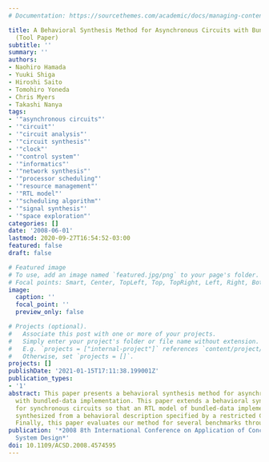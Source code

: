 ```yaml
---
# Documentation: https://sourcethemes.com/academic/docs/managing-content/

title: A Behavioral Synthesis Method for Asynchronous Circuits with Bundled-Data Implementation
  (Tool Paper)
subtitle: ''
summary: ''
authors:
- Naohiro Hamada
- Yuuki Shiga
- Hiroshi Saito
- Tomohiro Yoneda
- Chris Myers
- Takashi Nanya
tags:
- '"asynchronous circuits"'
- '"circuit"'
- '"circuit analysis"'
- '"circuit synthesis"'
- '"clock"'
- '"control system"'
- '"informatics"'
- '"network synthesis"'
- '"processor scheduling"'
- '"resource management"'
- '"RTL model"'
- '"scheduling algorithm"'
- '"signal synthesis"'
- '"space exploration"'
categories: []
date: '2008-06-01'
lastmod: 2020-09-27T16:54:52-03:00
featured: false
draft: false

# Featured image
# To use, add an image named `featured.jpg/png` to your page's folder.
# Focal points: Smart, Center, TopLeft, Top, TopRight, Left, Right, BottomLeft, Bottom, BottomRight.
image:
  caption: ''
  focal_point: ''
  preview_only: false

# Projects (optional).
#   Associate this post with one or more of your projects.
#   Simply enter your project's folder or file name without extension.
#   E.g. `projects = ["internal-project"]` references `content/project/deep-learning/index.md`.
#   Otherwise, set `projects = []`.
projects: []
publishDate: '2021-01-15T17:11:38.199001Z'
publication_types:
- '1'
abstract: This paper presents a behavioral synthesis method for asynchronous circuits
  with bundled-data implementation. This paper extends a behavioral synthesis method
  for synchronous circuits so that an RTL model of bundled-data implementation is
  synthesized from a behavioral description specified by a restricted C language.
  Finally, this paper evaluates our method for several benchmarks through a tool implementation.
publication: '*2008 8th International Conference on Application of Concurrency to
  System Design*'
doi: 10.1109/ACSD.2008.4574595
---
```

